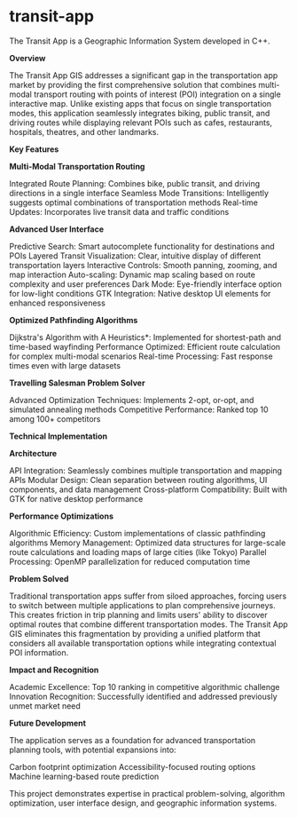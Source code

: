 # transit-app
The Transit App is a Geographic Information System developed in C++.

**Overview**

The Transit App GIS addresses a significant gap in the transportation app market by providing the first comprehensive solution that combines multi-modal transport routing with points of interest (POI) integration on a single interactive map. Unlike existing apps that focus on single transportation modes, this application seamlessly integrates biking, public transit, and driving routes while displaying relevant POIs such as cafes, restaurants, hospitals, theatres, and other landmarks.


**Key Features**


**Multi-Modal Transportation Routing**

Integrated Route Planning: Combines bike, public transit, and driving directions in a single interface
Seamless Mode Transitions: Intelligently suggests optimal combinations of transportation methods
Real-time Updates: Incorporates live transit data and traffic conditions

**Advanced User Interface**

Predictive Search: Smart autocomplete functionality for destinations and POIs
Layered Transit Visualization: Clear, intuitive display of different transportation layers
Interactive Controls: Smooth panning, zooming, and map interaction
Auto-scaling: Dynamic map scaling based on route complexity and user preferences
Dark Mode: Eye-friendly interface option for low-light conditions
GTK Integration: Native desktop UI elements for enhanced responsiveness

**Optimized Pathfinding Algorithms**

Dijkstra's Algorithm with A Heuristics*: Implemented for shortest-path and time-based wayfinding
Performance Optimized: Efficient route calculation for complex multi-modal scenarios
Real-time Processing: Fast response times even with large datasets

**Travelling Salesman Problem Solver**

Advanced Optimization Techniques: Implements 2-opt, or-opt, and simulated annealing methods
Competitive Performance: Ranked top 10 among 100+ competitors



**Technical Implementation**


**Architecture**

API Integration: Seamlessly combines multiple transportation and mapping APIs
Modular Design: Clean separation between routing algorithms, UI components, and data management
Cross-platform Compatibility: Built with GTK for native desktop performance

**Performance Optimizations**

Algorithmic Efficiency: Custom implementations of classic pathfinding algorithms
Memory Management: Optimized data structures for large-scale route calculations and loading maps of large cities (like Tokyo)
Parallel Processing: OpenMP parallelization for reduced computation time

**Problem Solved**

Traditional transportation apps suffer from siloed approaches, forcing users to switch between multiple applications to plan comprehensive journeys. This creates friction in trip planning and limits users' ability to discover optimal routes that combine different transportation modes. The Transit App GIS eliminates this fragmentation by providing a unified platform that considers all available transportation options while integrating contextual POI information.

**Impact and Recognition**

Academic Excellence: Top 10 ranking in competitive algorithmic challenge
Innovation Recognition: Successfully identified and addressed previously unmet market need

**Future Development**

The application serves as a foundation for advanced transportation planning tools, with potential expansions into:

Carbon footprint optimization
Accessibility-focused routing options
Machine learning-based route prediction

This project demonstrates expertise in practical problem-solving, algorithm optimization, user interface design, and geographic information systems.
